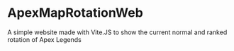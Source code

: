 # ApexMapRotationWeb
A simple website made with  Vite.JS to show the current normal and ranked rotation of Apex Legends
